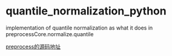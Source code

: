 # quantile_normalization_python
implementation of quantile normalization as what it does in preprocessCore.normalize.quantile

[preprocess的源码地址](https://github.com/bmbolstad/preprocessCore/blob/71a3737e590e106fc197e8e86ec1169c869b8222/src/qnorm.c)
